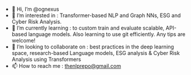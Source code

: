 - 👋 Hi, I’m @ognexus
- 👀 I’m interested in : Transformer-based NLP and Graph NNs, ESG and Cyber Risk Analysis.
- 🌱 I’m currently learning : to custom train and evaluate scalable, API-based language models. Also learning to use git efficiently. Any tips are welcome!
- 💞️ I’m looking to collaborate on : best practices in the deep learning space, research-based Language models, ESG analysis & Cyber Risk Analysis using Transformers
- 📫 How to reach me : thenlprepo@gmail.com

<!---
ognexus/ognexus is a ✨ special ✨ repository because its `README.md` (this file) appears on your GitHub profile.
You can click the Preview link to take a look at your changes.
--->
